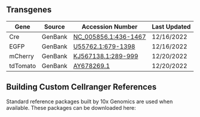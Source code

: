 ## Transgenes

| Gene | Source | Accession Number | Last Updated |
| ---- | ------ | ---------------- | ------------ |
| Cre | GenBank | [NC_005856.1:436-1467](https://www.ncbi.nlm.nih.gov/nuccore/NC_005856.1?from=436&to=1467&report=genbank) | 12/16/2022 |
| EGFP | GenBank | [U55762.1:679-1398](https://www.ncbi.nlm.nih.gov/nuccore/U55762.1?report=genbank&from=679&to=1398) | 12/16/2022 |
| mCherry | GenBank | [KJ567138.1:289-999](https://www.ncbi.nlm.nih.gov/nuccore/KJ567138.1?report=genbank&from=289&to=999) | 12/20/2022 |
| tdTomato | GenBank | [AY678269.1](https://www.ncbi.nlm.nih.gov/nuccore/AY678269) | 12/20/2022 |


## Building Custom Cellranger References

Standard reference packages built by 10x Genomics are used when available. These packages can be downloaded here:
